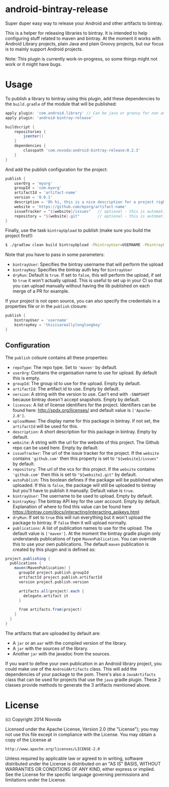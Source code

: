 android-bintray-release
=============================

Super duper easy way to release your Android and other artifacts to bintray.

This is a helper for releasing libraries to bintray. It is intended to help configuring stuff related to maven and bintray.
At the moment it works with Android Library projects, plain Java and plain Groovy projects, but our focus is to mainly support Android projects.

Note: This plugin is currently work-in-progress, so some things might not work or it might have bugs.

Usage
=============================
To publish a library to bintray using this plugin, add these dependencies to the `build.gradle` of the module that will be published:

```groovy
apply plugin: 'com.android.library' // Can be java or groovy for non android projects
apply plugin: 'android-bintray-release'

buildscript {
    repositories {
        jcenter()
    }
    dependencies {
        classpath 'com.novoda:android-bintray-release:0.2.3'
    }
}
```

And add the publish configuration for the project:

```groovy
publish {
    userOrg = 'myorg'
    groupId = 'com.myorg'
    artifactId = 'artifact-name'
    version = '0.0.1'
    description = 'Oh hi, this is a nice description for a project right?'
    website = 'https://github.com/myorg/artifact-name'
    issueTracker = "${website}/issues"   // optional - this is automatically setup for github websites
    repository = "${website}.git"        // optional - this is automatically setup for github websites
}
```

Finally, use the task `bintrayUpload` to publish (make sure you build the project first!):
```bash
$ ./gradlew clean build bintrayUpload -PbintrayUser=USERNAME -PbintrayKey=BINTRAY_KEY -PdryRun=false
```

Note that you have to pass in some parameters:

 * `bintrayUser`: Specifies the bintray username that will perform the upload
 * `bintrayKey`: Specifies the bintray auth key for `bintrayUser`
 * `dryRun`: Default is `true`. If set to `false`, this will perform the upload, if set to `true` it won't actually upload. This is
 useful to set up in your CI so that you can upload manually without having the lib published on each merge of a PR for example.

If your project is not open source, you can also specify the credentials in a properties file or in the `publish` closure:

```groovy
publish {
    bintrayUser = 'username'
    bintrayKey = 'thisisareallylonglongkey'
}
```

Configuration
---

The `publish` colsure contains all these properties:

 * `repoType`: The repo type. Set to `'maven'` by default.
 * `userOrg`: Contains the organisation name to use for upload. By default this is empty.
 * `groupId`: The group id to use for the upload. Empty by default.
 * `artifactId`: The artifact id to use. Empty by default.
 * `version`: A string with the version to use. Can't end with `-SNAPSHOT` because bintray doesn't accept snapshots. Empty by default.
 * `licences`: A list of license identifiers for the project. Identifiers can be found here: http://spdx.org/licenses/ and default value is `['Apache-2.0']`.
 * `uploadName`: The display name for this package in bintray. If not set, the `artifactId` will be used for this.
 * `description`: A short description for this package in bintray. Empty by default.
 * `website`: A string with the url for the website of this project. The Github repo can be used here. Empty by default.
 * `issueTracker`: The url of the issue tracker for the project. If the `website` contains `'github.com'` then this property is set to `"${website}/issues"` by default.
 * `repository`: The url of the vcs for this project. If the `website` contains `'github.com'` then this is set to `"${website}.git"` by default.
 * `autoPublish`: This boolean defines if the package will be published when uploaded. If this is `false`, the package will still be uploaded to bintray but you'll have to publish it manually. Default value is `true`.
 * `bintrayUser`: The username to be used to upload. Empty by default.
 * `bintrayKey`: The bintray API key for the user account. Empty by default. Explanation of where to find this value can be found here https://bintray.com/docs/interacting/interacting_apikeys.html
 * `dryRun`: If set to `true` this will run everything but it won't upload the package to bintray. If `false` then it will upload normally.
* `publications`: A list of publication names to use for the upload. The default value is `['maven']`. At the moment the bintray gradle plugin only understands publications of type `MavenPublication`. You can override this to use your own publications. The default `maven` publication is created by this plugin and is defined as:

```groovy
project.publishing {
  publications {
    maven(MavenPublication) {
      groupId project.publish.groupId
      artifactId project.publish.artifactId
      version project.publish.version

      artifacts.all(project).each {
        delegate.artifact it
      }

      from artifacts.from(project)
    }
  }
}
```

The artifacts that are uploaded by default are:

 * A `jar` or an `aar` with the compiled version of the library.
 * A `jar` with the sources of the library.
 * Another `jar` with the javadoc from the sources.

If you want to define your own publication in an Android library project, you could make use of the `AndroidArtifacts` class. This will add the dependencies of your package to the pom. There's also a `JavaArtifacts` class that can be used for projects that use the `java` gradle plugin. These 2 classes provide methods to generate the 3 artifacts mentioned above.

License
=================================

(c) Copyright 2014 Novoda

Licensed under the Apache License, Version 2.0 (the "License");
you may not use this file except in compliance with the License.
You may obtain a copy of the License at

    http://www.apache.org/licenses/LICENSE-2.0

Unless required by applicable law or agreed to in writing, software
distributed under the License is distributed on an "AS IS" BASIS,
WITHOUT WARRANTIES OR CONDITIONS OF ANY KIND, either express or implied.
See the License for the specific language governing permissions and
limitations under the License.
